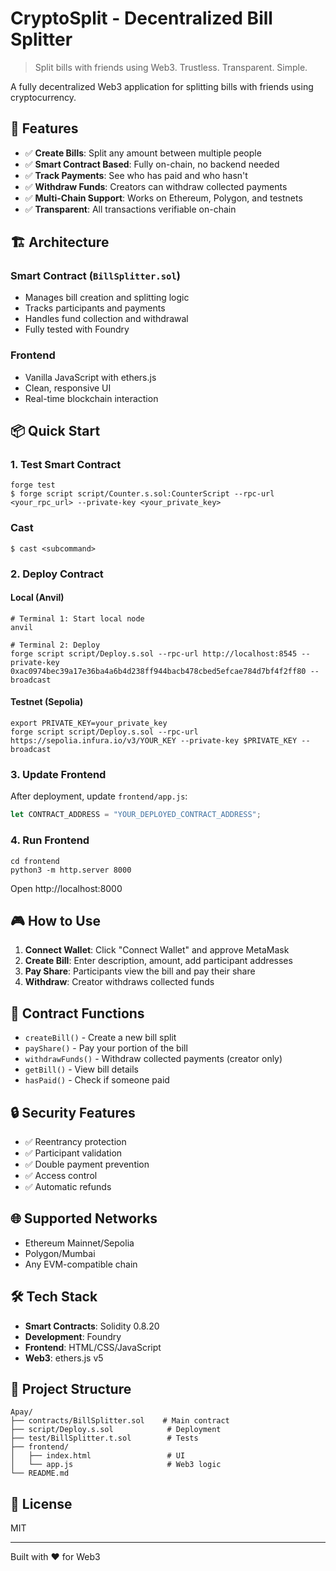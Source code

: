 # CryptoSplit - Decentralized Bill Splitter

> Split bills with friends using Web3. Trustless. Transparent. Simple.

A fully decentralized Web3 application for splitting bills with friends using cryptocurrency.

## 🚀 Features

- ✅ **Create Bills**: Split any amount between multiple people
- ✅ **Smart Contract Based**: Fully on-chain, no backend needed
- ✅ **Track Payments**: See who has paid and who hasn't
- ✅ **Withdraw Funds**: Creators can withdraw collected payments
- ✅ **Multi-Chain Support**: Works on Ethereum, Polygon, and testnets
- ✅ **Transparent**: All transactions verifiable on-chain

## 🏗️ Architecture

### Smart Contract (`BillSplitter.sol`)

- Manages bill creation and splitting logic
- Tracks participants and payments
- Handles fund collection and withdrawal
- Fully tested with Foundry

### Frontend

- Vanilla JavaScript with ethers.js
- Clean, responsive UI
- Real-time blockchain interaction

## 📦 Quick Start

### 1. Test Smart Contract

```shell
forge test
$ forge script script/Counter.s.sol:CounterScript --rpc-url <your_rpc_url> --private-key <your_private_key>
```

### Cast

```shell
$ cast <subcommand>
```

### 2. Deploy Contract

#### Local (Anvil)

```shell
# Terminal 1: Start local node
anvil

# Terminal 2: Deploy
forge script script/Deploy.s.sol --rpc-url http://localhost:8545 --private-key 0xac0974bec39a17e36ba4a6b4d238ff944bacb478cbed5efcae784d7bf4f2ff80 --broadcast
```

#### Testnet (Sepolia)

```shell
export PRIVATE_KEY=your_private_key
forge script script/Deploy.s.sol --rpc-url https://sepolia.infura.io/v3/YOUR_KEY --private-key $PRIVATE_KEY --broadcast
```

### 3. Update Frontend

After deployment, update `frontend/app.js`:

```javascript
let CONTRACT_ADDRESS = "YOUR_DEPLOYED_CONTRACT_ADDRESS";
```

### 4. Run Frontend

```shell
cd frontend
python3 -m http.server 8000
```

Open http://localhost:8000

## 🎮 How to Use

1. **Connect Wallet**: Click "Connect Wallet" and approve MetaMask
2. **Create Bill**: Enter description, amount, add participant addresses
3. **Pay Share**: Participants view the bill and pay their share
4. **Withdraw**: Creator withdraws collected funds

## 📝 Contract Functions

- `createBill()` - Create a new bill split
- `payShare()` - Pay your portion of the bill
- `withdrawFunds()` - Withdraw collected payments (creator only)
- `getBill()` - View bill details
- `hasPaid()` - Check if someone paid

## 🔒 Security Features

- ✅ Reentrancy protection
- ✅ Participant validation
- ✅ Double payment prevention
- ✅ Access control
- ✅ Automatic refunds

## 🌐 Supported Networks

- Ethereum Mainnet/Sepolia
- Polygon/Mumbai
- Any EVM-compatible chain

## 🛠️ Tech Stack

- **Smart Contracts**: Solidity 0.8.20
- **Development**: Foundry
- **Frontend**: HTML/CSS/JavaScript
- **Web3**: ethers.js v5

## 📂 Project Structure

```
Apay/
├── contracts/BillSplitter.sol    # Main contract
├── script/Deploy.s.sol            # Deployment
├── test/BillSplitter.t.sol        # Tests
├── frontend/
│   ├── index.html                 # UI
│   └── app.js                     # Web3 logic
└── README.md
```

## 📄 License

MIT

---

Built with ❤️ for Web3
